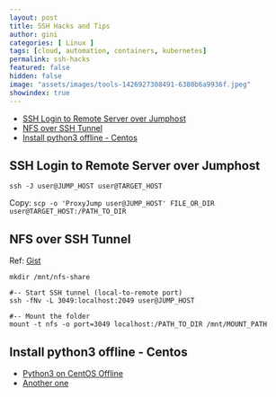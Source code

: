 ```yaml
---
layout: post
title: SSH Hacks and Tips
author: gini
categories: [ Linux ]
tags: [cloud, automation, containers, kubernetes]
permalink: ssh-hacks
featured: false
hidden: false
image: "assets/images/tools-1426927308491-6380b6a9936f.jpeg"
showindex: true
---
```

- [SSH Login to Remote Server over Jumphost](#ssh-login-to-remote-server-over-jumphost)
- [NFS over SSH Tunnel](#nfs-over-ssh-tunnel)
- [Install python3 offline - Centos](#install-python3-offline---centos)


## SSH Login to Remote Server over Jumphost

`ssh -J user@JUMP_HOST user@TARGET_HOST`

Copy:
`scp -o 'ProxyJump user@JUMP_HOST' FILE_OR_DIR user@TARGET_HOST:/PATH_TO_DIR`

## NFS over SSH Tunnel
Ref: [Gist](https://gist.github.com/proudlygeek/5721498)

```
mkdir /mnt/nfs-share

#-- Start SSH tunnel (local-to-remote port)
ssh -fNv -L 3049:localhost:2049 user@JUMP_HOST

#-- Mount the folder
mount -t nfs -o port=3049 localhost:/PATH_TO_DIR /mnt/MOUNT_PATH
```
    
## Install python3 offline - Centos
- [Python3 on CentOS Offline](https://medium.com/@CurtisForrester/installing-python3-in-centos-7-6-offline-69d45ca48054)
- [Another one](https://7thzero.com/blog/preparing-an-offline-installation-of-python-3-4-packages-for-centos-6)